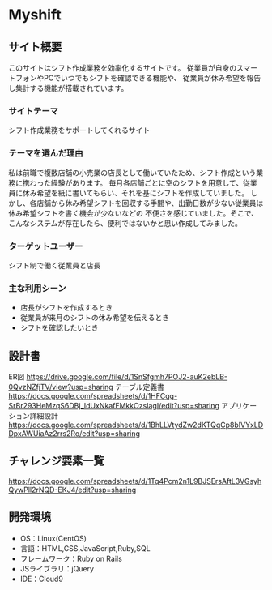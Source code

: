 # Myshift

## サイト概要
このサイトはシフト作成業務を効率化するサイトです。
従業員が自身のスマートフォンやPCでいつでもシフトを確認できる機能や、
従業員が休み希望を報告し集計する機能が搭載されています。

### サイトテーマ
シフト作成業務をサポートしてくれるサイト

### テーマを選んだ理由
私は前職で複数店舗の小売業の店長として働いていたため、シフト作成という業務に携わった経験があります。
毎月各店舗ごとに空のシフトを用意して、従業員に休み希望を紙に書いてもらい、それを基にシフトを作成していました。
しかし、各店舗から休み希望シフトを回収する手間や、出勤日数が少ない従業員は休み希望シフトを書く機会が少ないなどの
不便さを感じていました。そこで、こんなシステムが存在したら、便利ではないかと思い作成してみました。

### ターゲットユーザー
シフト制で働く従業員と店長

### 主な利用シーン
- 店長がシフトを作成するとき
- 従業員が来月のシフトの休み希望を伝えるとき
- シフトを確認したいとき

## 設計書
ER図
<https://drive.google.com/file/d/1SnSfgmh7POJ2-auK2ebLB-0QvzNZfjTV/view?usp=sharing>
テーブル定義書
<https://docs.google.com/spreadsheets/d/1HFCqg-SrBr293HeMzqS6DBj_IdUxNkafFMkkOzsIagI/edit?usp=sharing>
アプリケーション詳細設計
<https://docs.google.com/spreadsheets/d/1BhLLVtydZw2dKTQqCp8bIVYxLDDpxAWUiaAz2rrs2Ro/edit?usp=sharing>


## チャレンジ要素一覧
<https://docs.google.com/spreadsheets/d/1Tq4Pcm2n1L9BJSErsAftL3VGsyhQywPll2rNQD-EKJ4/edit?usp=sharing>

## 開発環境
- OS：Linux(CentOS)
- 言語：HTML,CSS,JavaScript,Ruby,SQL
- フレームワーク：Ruby on Rails
- JSライブラリ：jQuery
- IDE：Cloud9
